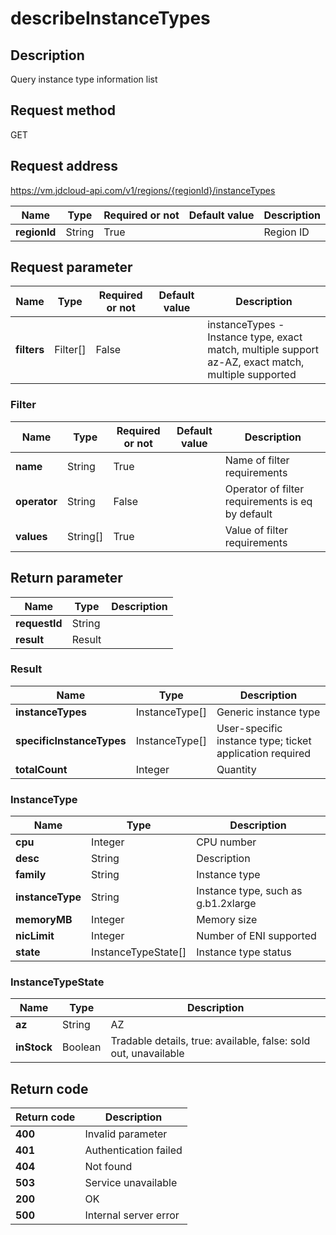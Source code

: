 # describeInstanceTypes


## Description
Query instance type information list


## Request method
GET

## Request address
https://vm.jdcloud-api.com/v1/regions/{regionId}/instanceTypes

|Name|Type|Required or not|Default value|Description|
|---|---|---|---|---|
|**regionId**|String|True||Region ID|

## Request parameter
|Name|Type|Required or not|Default value|Description|
|---|---|---|---|---|
|**filters**|Filter[]|False||instanceTypes - Instance type, exact match, multiple support<br>az-AZ,  exact match,  multiple supported<br>|

### <a name="Filter">Filter</a>
|Name|Type|Required or not|Default value|Description|
|---|---|---|---|---|
|**name**|String|True||Name of filter requirements|
|**operator**|String|False||Operator of filter requirements is eq by default|
|**values**|String[]|True||Value of filter requirements|

## Return parameter
|Name|Type|Description|
|---|---|---|
|**requestId**|String||
|**result**|Result||


### <a name="Result">Result</a>
|Name|Type|Description|
|---|---|---|
|**instanceTypes**|InstanceType[]|Generic instance type|
|**specificInstanceTypes**|InstanceType[]|User-specific instance type; ticket application required|
|**totalCount**|Integer|Quantity|
### <a name="InstanceType">InstanceType</a>
|Name|Type|Description|
|---|---|---|
|**cpu**|Integer|CPU number|
|**desc**|String|Description|
|**family**|String|Instance type|
|**instanceType**|String|Instance type, such as g.b1.2xlarge|
|**memoryMB**|Integer|Memory size|
|**nicLimit**|Integer|Number of ENI supported|
|**state**|InstanceTypeState[]|Instance type status|
### <a name="InstanceTypeState">InstanceTypeState</a>
|Name|Type|Description|
|---|---|---|
|**az**|String|AZ|
|**inStock**|Boolean|Tradable details, true: available, false: sold out, unavailable|

## Return code
|Return code|Description|
|---|---|
|**400**|Invalid parameter|
|**401**|Authentication failed|
|**404**|Not found|
|**503**|Service unavailable|
|**200**|OK|
|**500**|Internal server error|
